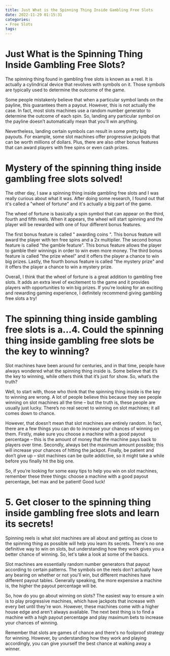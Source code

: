 ```yaml
---
title: Just What is the Spinning Thing Inside Gambling Free Slots
date: 2022-11-29 01:15:31
categories:
- Free Slots
tags:
---
```



#  Just What is the Spinning Thing Inside Gambling Free Slots?

The spinning thing found in gambling free slots is known as a reel. It is actually a cylindrical device that revolves with symbols on it. Those symbols are typically used to determine the outcome of the game.

Some people mistakenly believe that when a particular symbol lands on the payline, this guarantees them a payout. However, this is not actually the case. In fact, most slots machines use a random number generator to determine the outcome of each spin. So, landing any particular symbol on the payline doesn’t automatically mean that you’ll win anything.

Nevertheless, landing certain symbols can result in some pretty big payouts. For example, some slot machines offer progressive jackpots that can be worth millions of dollars. Plus, there are also other bonus features that can award players with free spins or even cash prizes.

#  Mystery of the spinning thing inside gambling free slots solved!

The other day, I saw a spinning thing inside gambling free slots and I was really curious about what it was. After doing some research, I found out that it's called a "wheel of fortune" and it's actually a big part of the game.

The wheel of fortune is basically a spin symbol that can appear on the third, fourth and fifth reels. When it appears, the wheel will start spinning and the player will be rewarded with one of four different bonus features.

The first bonus feature is called " awarding coins ". This bonus feature will award the player with ten free spins and a 2x multiplier. The second bonus feature is called "the gamble feature". This bonus feature allows the player to gamble their winnings in order to win even more money. The third bonus feature is called "the prize wheel" and it offers the player a chance to win big prizes. Lastly, the fourth bonus feature is called "the mystery prize" and it offers the player a chance to win a mystery prize.

Overall, I think that the wheel of fortune is a great addition to gambling free slots. It adds an extra level of excitement to the game and it provides players with opportunities to win big prizes. If you're looking for an exciting and rewarding gaming experience, I definitely recommend giving gambling free slots a try!

#  The spinning thing inside gambling free slots is a...4. Could the spinning thing inside gambling free slots be the key to winning?

Slot machines have been around for centuries, and in that time, people have always wondered what the spinning thing inside is. Some believe that it’s the key to winning, while others think that it’s just for show. So, what’s the truth?

Well, to start with, those who think that the spinning thing inside is the key to winning are wrong. A lot of people believe this because they see people winning on slot machines all the time – but the truth is, these people are usually just lucky. There’s no real secret to winning on slot machines; it all comes down to chance.

However, that doesn’t mean that slot machines are entirely random. In fact, there are a few things you can do to increase your chances of winning on them. Firstly, make sure you choose a machine with a good payout percentage – this is the amount of money that the machine pays back to players over time. Secondly, always bet the maximum amount possible; this will increase your chances of hitting the jackpot. Finally, be patient and don’t give up – slot machines can be quite addictive, so it might take a while before you finally hit the big one.

So, if you’re looking for some easy tips to help you win on slot machines, remember these three things: choose a machine with a good payout percentage, bet max and be patient! Good luck!

# 5. Get closer to the spinning thing inside gambling free slots and learn its secrets!

Spinning reels is what slot machines are all about and getting as close to the spinning thing as possible will help you learn its secrets. There's no one definitive way to win on slots, but understanding how they work gives you a better chance of winning. So, let's take a look at some of the basics.

Slot machines are essentially random number generators that payout according to certain patterns. The symbols on the reels don't actually have any bearing on whether or not you'll win, but different machines have different payout tables. Generally speaking, the more expensive a machine is, the higher the payout percentage will be.

So, how do you go about winning on slots? The easiest way to ensure a win is to play progressive machines, which have jackpots that increase with every bet until they're won. However, these machines come with a higher house edge and aren't always available. The next best thing is to find a machine with a high payout percentage and play maximum bets to increase your chances of winning.

Remember that slots are games of chance and there's no foolproof strategy for winning. However, by understanding how they work and playing accordingly, you can give yourself the best chance at walking away a winner.